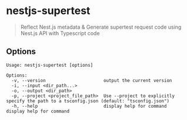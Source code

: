 # nestjs-supertest

> Reflect Nest.js metadata & Generate supertest request code using Nest.js API with Typescript code

## Options

```
Usage: nestjs-supertest [options]

Options:
  -v, --version                      output the current version
  -i, --input <dir_path...>
  -o, --output <dir_path>
  -p, --project <project_file_path>  Use --project to explicitly specify the path to a tsconfig.json (default: "tsconfig.json")
  -h, --help                         display help for command                          display help for command
```
